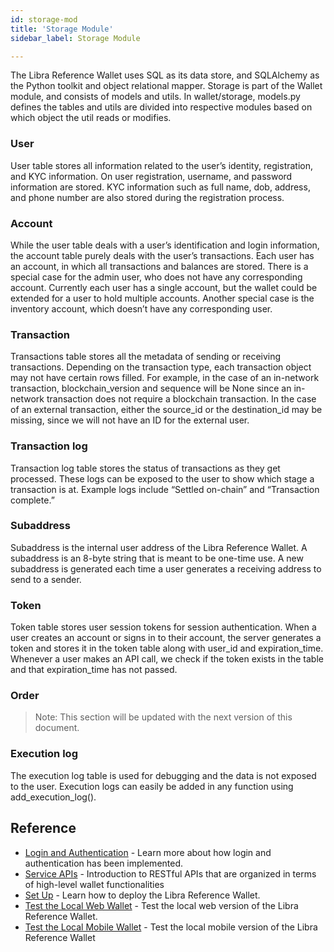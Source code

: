 ```yaml
---
id: storage-mod
title: 'Storage Module'
sidebar_label: Storage Module

---
```




The Libra Reference Wallet uses SQL as its data store, and SQLAlchemy as the Python toolkit and object relational mapper. Storage is part of the Wallet module, and consists of models and utils. In wallet/storage, models.py defines the tables and utils are divided into respective modules based on which object the util reads or modifies. 

### User

User table stores all information related to the user’s identity, registration, and KYC information. On user registration, username, and password information are stored. KYC information such as full name, dob, address, and phone number are also stored during the registration process. 

### Account

While the user table deals with a user’s identification and login information, the account table purely deals with the user’s transactions. Each user has an account, in which all transactions and balances are stored. There is a special case for the admin user, who does not have any corresponding account. Currently each user has a single account, but the wallet could be extended for a user to hold multiple accounts. Another special case is the inventory account, which doesn’t have any corresponding user.  

### Transaction

Transactions table stores all the metadata of sending or receiving transactions. Depending on the transaction type, each transaction object may not have certain rows filled. For example, in the case of an in-network transaction, blockchain_version and sequence will be None since an in-network transaction does not require a blockchain transaction. In the case of an external transaction, either the source_id or the destination_id may be missing, since we will not have an ID for the external user. 

### Transaction log

Transaction log table stores the status of transactions as they get processed. These logs can be exposed to the user to show which stage a transaction is at. Example logs include “Settled on-chain” and “Transaction complete.”

### Subaddress

Subaddress is the internal user address of the Libra Reference Wallet. A subaddress is an 8-byte string that is meant to be one-time use. A new subaddress is generated each time a user generates a receiving address to send to a sender. 

### Token

Token table stores user session tokens for session authentication. When a user creates an account or signs in to their account, the server generates a token and stores it in the token table along with user_id and expiration_time. Whenever a user makes an API call, we check if the token exists in the table and that expiration_time has not passed. 

### Order

>
>Note: This section will be updated with the next version of this document. 
>


### Execution log

The execution log table is used for debugging and the data is not exposed to the user. Execution logs can easily be added in any function using add_execution_log(). 

## Reference

* [Login and Authentication](login-and-auth.md) - Learn more about how login and authentication has been implemented. 
* [Service APIs](service-api.md) - Introduction to RESTful APIs that are organized in terms of high-level wallet functionalities
* [Set Up](set-up-reference-wallet.md) - Learn how to deploy the Libra Reference Wallet.
* [Test the Local Web Wallet](try-local-web-wallet.md) - Test the local web version of the Libra Reference Wallet.
* [Test the Local Mobile Wallet](try-local-mobile-wallet.md) - Test the local mobile version of the Libra Reference Wallet
